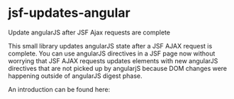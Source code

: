 jsf-updates-angular
===================

Update angularJS after JSF Ajax requests are complete

This small library updates angularJS state after a JSF AJAX request is complete. You can use angularJS directives
in a JSF page now without worrying that JSF AJAX requests updates elements with new angularJS directives that are 
not picked up by angularjS because DOM changes were happening outside of angularJS digest phase.

An introduction can be found here: 
